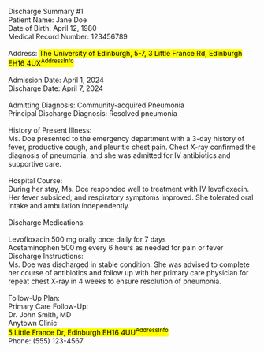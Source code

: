 Discharge Summary #1<br>Patient Name: Jane Doe<br>Date of Birth: April 12, 1980<br>Medical Record Number: 123456789<br><br>Address: <mark>The University of Edinburgh, 5-7, 3 Little France Rd, Edinburgh EH16 4UX<sup>AddressInfo</sup></mark><br><br>Admission Date: April 1, 2024<br>Discharge Date: April 7, 2024<br><br>Admitting Diagnosis: Community-acquired Pneumonia<br>Principal Discharge Diagnosis: Resolved pneumonia<br><br>History of Present Illness:<br>Ms. Doe presented to the emergency department with a 3-day history of fever, productive cough, and pleuritic chest pain. Chest X-ray confirmed the diagnosis of pneumonia, and she was admitted for IV antibiotics and supportive care.<br><br>Hospital Course:<br>During her stay, Ms. Doe responded well to treatment with IV levofloxacin. Her fever subsided, and respiratory symptoms improved. She tolerated oral intake and ambulation independently.<br><br>Discharge Medications:<br><br>Levofloxacin 500 mg orally once daily for 7 days<br>Acetaminophen 500 mg every 6 hours as needed for pain or fever<br>Discharge Instructions:<br>Ms. Doe was discharged in stable condition. She was advised to complete her course of antibiotics and follow up with her primary care physician for repeat chest X-ray in 4 weeks to ensure resolution of pneumonia.<br><br>Follow-Up Plan:<br>Primary Care Follow-Up:<br>Dr. John Smith, MD<br>Anytown Clinic<br><mark>5 Little France Dr, Edinburgh EH16 4UU<sup>AddressInfo</sup></mark><br>Phone: (555) 123-4567